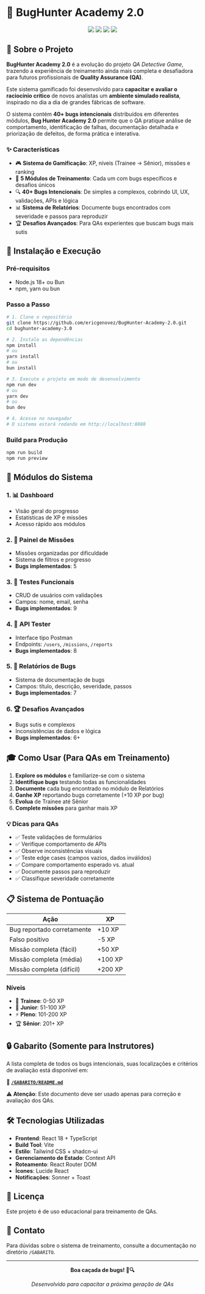 # 🐛 BugHunter Academy 2.0

<div align="center">
  <img src="https://img.shields.io/badge/React-18.3-blue?style=for-the-badge&logo=react" />
  <img src="https://img.shields.io/badge/TypeScript-5.0-blue?style=for-the-badge&logo=typescript" />
  <img src="https://img.shields.io/badge/Vite-5.0-purple?style=for-the-badge&logo=vite" />
  <img src="https://img.shields.io/badge/TailwindCSS-3.0-cyan?style=for-the-badge&logo=tailwindcss" />
</div>

## 📖 Sobre o Projeto

**BugHunter Academy 2.0** é a evolução do projeto *QA Detective Game*, trazendo a experiência de treinamento ainda mais completa e desafiadora para futuros profissionais de **Quality Assurance (QA)**.

Este sistema gamificado foi desenvolvido para **capacitar e avaliar o raciocínio crítico** de novos analistas um **ambiente simulado realista**, inspirado no dia a dia de grandes fábricas de software.

O sistema contém **40+ bugs intencionais** distribuídos em diferentes módulos,  **Bug Hunter Academy 2.0** permite que o QA pratique análise de comportamento, identificação de falhas, documentação detalhada e priorização de defeitos, de forma prática e interativa.

### ✨ Características

- 🎮 **Sistema de Gamificação**: XP, níveis (Trainee → Sênior), missões e ranking
- 🎯 **5 Módulos de Treinamento**: Cada um com bugs específicos e desafios únicos
- 🔍 **40+ Bugs Intencionais**: De simples a complexos, cobrindo UI, UX, validações, APIs e lógica
- 📊 **Sistema de Relatórios**: Documente bugs encontrados com severidade e passos para reproduzir
- 🏆 **Desafios Avançados**: Para QAs experientes que buscam bugs mais sutis

## 🚀 Instalação e Execução

### Pré-requisitos

- Node.js 18+ ou Bun
- npm, yarn ou bun

### Passo a Passo

```bash
# 1. Clone o repositório
git clone https://github.com/ericgenovez/BugHunter-Academy-2.0.git
cd bughunter-academy-3.0

# 2. Instale as dependências
npm install
# ou
yarn install
# ou
bun install

# 3. Execute o projeto em modo de desenvolvimento
npm run dev
# ou
yarn dev
# ou
bun dev

# 4. Acesse no navegador
# O sistema estará rodando em http://localhost:8080
```

### Build para Produção

```bash
npm run build
npm run preview
```

## 🎯 Módulos do Sistema

### 1. 📊 Dashboard
- Visão geral do progresso
- Estatísticas de XP e missões
- Acesso rápido aos módulos

### 2. 🎯 Painel de Missões
- Missões organizadas por dificuldade
- Sistema de filtros e progresso
- **Bugs implementados**: 5

### 3. 🧪 Testes Funcionais
- CRUD de usuários com validações
- Campos: nome, email, senha
- **Bugs implementados**: 9

### 4. 🔌 API Tester
- Interface tipo Postman
- Endpoints: `/users`, `/missions`, `/reports`
- **Bugs implementados**: 8

### 5. 📝 Relatórios de Bugs
- Sistema de documentação de bugs
- Campos: título, descrição, severidade, passos
- **Bugs implementados**: 7

### 6. 🏆 Desafios Avançados
- Bugs sutis e complexos
- Inconsistências de dados e lógica
- **Bugs implementados**: 6+

## 🎓 Como Usar (Para QAs em Treinamento)

1. **Explore os módulos** e familiarize-se com o sistema
2. **Identifique bugs** testando todas as funcionalidades
3. **Documente** cada bug encontrado no módulo de Relatórios
4. **Ganhe XP** reportando bugs corretamente (+10 XP por bug)
5. **Evolua** de Trainee até Sênior
6. **Complete missões** para ganhar mais XP

### 💡 Dicas para QAs

- ✅ Teste validações de formulários
- ✅ Verifique comportamento de APIs
- ✅ Observe inconsistências visuais
- ✅ Teste edge cases (campos vazios, dados inválidos)
- ✅ Compare comportamento esperado vs. atual
- ✅ Documente passos para reproduzir
- ✅ Classifique severidade corretamente

## 📋 Sistema de Pontuação

| Ação | XP |
|------|-----|
| Bug reportado corretamente | +10 XP |
| Falso positivo | -5 XP |
| Missão completa (fácil) | +50 XP |
| Missão completa (média) | +100 XP |
| Missão completa (difícil) | +200 XP |

### Níveis
- 🌱 **Trainee**: 0-50 XP
- 🔰 **Junior**: 51-100 XP
- ⚡ **Pleno**: 101-200 XP
- 🏆 **Sênior**: 201+ XP

## 🔒 Gabarito (Somente para Instrutores)

A lista completa de todos os bugs intencionais, suas localizações e critérios de avaliação está disponível em:

**📂 [`/GABARITO/README.md`](./GABARITO/README.md)**

⚠️ **Atenção**: Este documento deve ser usado apenas para correção e avaliação dos QAs.

## 🛠️ Tecnologias Utilizadas

- **Frontend**: React 18 + TypeScript
- **Build Tool**: Vite
- **Estilo**: Tailwind CSS + shadcn-ui
- **Gerenciamento de Estado**: Context API
- **Roteamento**: React Router DOM
- **Ícones**: Lucide React
- **Notificações**: Sonner + Toast

## 📄 Licença

Este projeto é de uso educacional para treinamento de QAs.

## 📧 Contato

Para dúvidas sobre o sistema de treinamento, consulte a documentação no diretório `/GABARITO`.

---

<div align="center">
  <p><strong>Boa caçada de bugs! 🐛🔍</strong></p>
  <p><em>Desenvolvido para capacitar a próxima geração de QAs</em></p>
</div>

